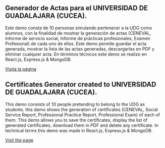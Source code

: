 ## Generador de Actas para el UNIVERSIDAD DE GUADALAJARA (CUCEA).

Este demo consta de 10 personas simulando pertenecer a la UDG como alumnos, 
con la finalidad de mostrar la generación de actas (CENEVAL, Informe de servicio social, Informe de prácticas profesionales, Examen Profesional) de cada uno de ellos.
Este demo permite guardar el acta generada, mostrar la lista de las actas generadas, descargarlas en PDF y eliminar cualquier acta. 
En términos técnicos este demo se realizo en React.js, Express.js & MongoDB.

[Visita la página](https://actas-udg.netlify.app)



## Certificates Generator created to UNIVERSIDAD DE GUADALAJARA (CUCEA).

This demo consists of 10 people pretending to belong to the UDG as students.
this demo shows the generation of certificates (CENEVAL, Social Service Report, Professional Practice Report, Professional Exam) of each of them.
This demo allows you to save the certificates, display the list of generated certificates, download them in PDF and delete any certificate.
In technical terms this demo was made in React.js, Express.js & MongoDB.

[Visit the page](https://actas-udg.netlify.app)
